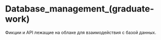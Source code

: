# Database_management_(graduate-work)
Фикции и API лежащие на облаке для взаимодействия с базой данных.
